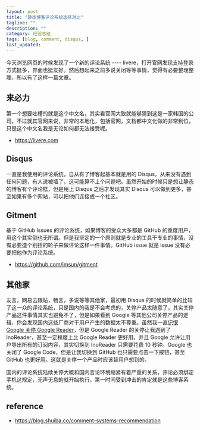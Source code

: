 ```yaml
---
layout: post
title: "静态博客评论系统选择对比"
tagline: ""
description: ""
category: 经验总结
tags: [blog, comment, disqus, ]
last_updated:
---
```


今天浏览网页的时候发现了一个新的评论系统 ---- livere，打开官网发现支持登录方式挺多，界面也挺友好。然后想起来之前多说关闭等等事情，觉得有必要整理整理，所以有了这样一篇文章。

## 来必力
第一个想要吐槽的就是这个中文名，其实看官网大致就能够猜到这是一家韩国的公司，不过就其官网来说，非常的本地化，包括官网，文档都中文化做的非常到位，只是这个中文名我是无论如何都无法接受呢。

- https://livere.com


## Disqus
一直是我使用的评论系统，自从有了博客起基本就是用的 Disqus，从来没有遇到任何问题，有人说被墙了，这可能算不上个问题吧。虽然开始的时候只是想让静态的博客有个评论框，但是用上 Disqus 之后才发现其实 Disqus 可以做到更多，甚至如果有多个网站，可以把他们连接成一个社区。

## Gitment
基于 GitHub Issues 的评论系统，如果博客的受众大多都是 GitHub 的重度用户，用这个其实倒也无所谓。但是我坚定的一个原则就是专业的工具干专业的事情，没有必要造个别扭的轮子来做评论这样一件事情。GitHub issue 就是 issue 没有必要把他作为评论系统。

- https://github.com/imsun/gitment

## 其他家
友言，网易云跟帖，畅言，多说等等其他家，最初用 Disqus 的时候就简单的比较了这一众的评论系统，只是国内的我是不会考虑的，关停产品太随意了，其实关停产品这件事情其实也避免不了，但是如果看到 Google 等其他公司关停产品的逻辑，你会发现国内这些厂商对于用户产生的数据太不尊重。虽然我一直[记恨 Google 关停 Google Reader](/post/2013/11/inoreader-using-feelings.html)，但是 Google Reader 的关停让我遇到了 InoReader，甚至一定程度上比 Google Reader 更好用，并且 Google 允许让用户导出所有的订阅内容，其实切换到 InoReader 只需要花费 10 秒钟。Google 也关闭了 Google Code，但是让我切换到 GitHub 也只需要点击一下按钮，甚至 GitHub 也更好用。这就是关停一个产品时应该替用户想到的。

国内的评论系统陆续关停大概和国内言论环境缩紧有着严重的关系，评论必须绑定手机这规定，无声无息的就开始执行，第一时间受到冲击的肯定就是这些博客系统。

## reference

- <https://blog.shuiba.co/comment-systems-recommendation>
